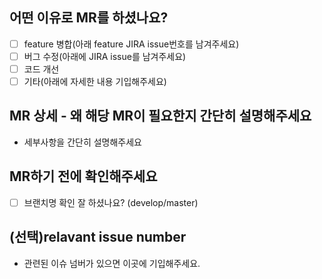## 어떤 이유로 MR를 하셨나요?

- [ ] feature 병합(아래 feature JIRA issue번호를 남겨주세요)
- [ ] 버그 수정(아래에 JIRA issue를 남겨주세요)
- [ ] 코드 개선
- [ ] 기타(아래에 자세한 내용 기입해주세요)

## MR 상세 - 왜 해당 MR이 필요한지 간단히 설명해주세요

- 세부사항을 간단히 설명해주세요

## MR하기 전에 확인해주세요

- [ ] 브랜치명 확인 잘 하셨나요? (develop/master)

## (선택)relavant issue number

- 관련된 이슈 넘버가 있으면 이곳에 기입해주세요.